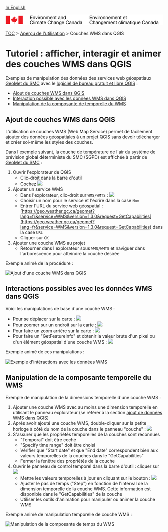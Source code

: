 [In English](tutorial_WMS_QGIS_en.md)

![ECCC logo](../img_eccc-logo.png)

[TOC](../readme_fr.md) > [Aperçu de l'utilisation](readme_fr.md) > Couches WMS dans QGIS 

# Tutoriel : afficher, interagir et animer des couches WMS dans QGIS

Exemples de manipulation des données des services web géospatiaux [GeoMet du SMC](../msc-geomet/readme_fr.md) avec le [logiciel de bureau gratuit et libre QGIS](https://qgis.org) :

* [Ajout de couches WMS dans QGIS](#ajout-de-couches-wms-dans-qgis)
* [Interaction possible avec les données WMS dans QGIS](#interactions-possibles-avec-les-données-wms-dans-qgis)
* [Manipulation de la composante de temporelle du WMS](#manipulation-de-la-composante-temporelle-du-wms)

## Ajout de couches WMS dans QGIS

L'utilisation de couches WMS (Web Map Service) permet de facilement ajouter des données géospatiales à un projet QGIS sans devoir télécharger et créer soi-même les styles des couches.

Dans l'exemple suivant, la couche de température de l'air du système de prévision global déterministe du SMC (SGPD) est affichée à partir de [GeoMet du SMC](../msc-geomet/readme_fr.md) :

1. Ouvrir l'explorateur de QGIS
    * Clic-droit dans la barre d'outil
    * Cochez <img src="https://collaboration.cmc.ec.gc.ca/cmc/cmos/public_doc/usage/images_QGIS/qgis_panneau-explorateur_fr.png" width="20%">
2. Ajouter un service WMS
    * Dans l'explorateur, clic-droit sur `WMS/WMTS` : <img src="https://collaboration.cmc.ec.gc.ca/cmc/cmos/public_doc/usage/images_QGIS/qgis_wms-nouvelle-connection_fr.png" width="20%">
    * Choisir un nom pour le service et l'écrire dans la case `Nom`
    * Entrer l'URL du service web géospatial : [https://geo.weather.gc.ca/geomet?lang=fr&service=WMS&version=1.3.0&request=GetCapabilities](https://geo.weather.gc.ca/geomet?lang=fr&service=WMS&version=1.3.0&request=GetCapabilities) dans la case `URL`
    * Cliquer sur `OK`
3. Ajouter une couche WMS au projet
    * Retourner dans l'explorateur sous `WMS/WMTS` et naviguer dans l'arborescence pour atteindre la couche désirée

Exemple animé de la procédure :

![Ajout d'une couche WMS dans QGIS](https://collaboration.cmc.ec.gc.ca/cmc/cmos/public_doc/usage/images_QGIS/qgis_add-wms_fr.gif)

## Interactions possibles avec les données WMS dans QGIS

Voici les manipulations de base d'une couche WMS :

* Pour se déplacer sur la carte : <img src="https://collaboration.cmc.ec.gc.ca/cmc/cmos/public_doc/usage/images_QGIS/qgis_button-pan.png">
* Pour zoomer sur un endroit sur la carte : <img src="https://collaboration.cmc.ec.gc.ca/cmc/cmos/public_doc/usage/images_QGIS/qgis_button-zoom-in.png">
* Pour faire un zoom arrière sur la carte : <img src="https://collaboration.cmc.ec.gc.ca/cmc/cmos/public_doc/usage/images_QGIS/qgis_button-zoom-out.png">
* Pour faire un "GetFeatureInfo" et obtenir la valeur brute d'un pixel ou d'un élément géospatial d'une couche WMS : <img src="https://collaboration.cmc.ec.gc.ca/cmc/cmos/public_doc/usage/images_QGIS/qgis_button-getfeatureinfo.png">

Exemple animé de ces manipulations :

![Exemple d'intéractions avec les données WMS](https://collaboration.cmc.ec.gc.ca/cmc/cmos/public_doc/usage/images_QGIS/qgis_wms-pan-zoom-gfi_fr.gif)

## Manipulation de la composante temporelle du WMS

Exemple de manipulation de la dimensions temporelle d'une couche WMS :

1. Ajouter une couche WMS avec au moins une dimension temporelle en utilisant le panneau explorateur (se référer à la section [ajout de données WMS dans QGIS](#ajout-de-couches-wms-dans-qgis))
2. Après avoir ajouté une couche WMS, double-cliquer sur la petite horloge à côté du nom de la couche dans le panneau "couche" : <img src="https://collaboration.cmc.ec.gc.ca/cmc/cmos/public_doc/usage/images_QGIS/qgis_button-temporal.png">
3. S'assurer que les propriétés temporelles de la couches sont reconnues
    * "Temporal" doit être coché
    * "Specify time range" doit être choisi
    * Vérifier que "Start date" et que "End date" correspondent bien aux valeurs temporelles de la couches dans le "GetCapabilities"
    * Fermer la fenêtre des propriétés de la couche
4. Ouvrir le panneau de control temporel dans la barre d'outil : cliquer sur <img src="https://collaboration.cmc.ec.gc.ca/cmc/cmos/public_doc/usage/images_QGIS/qgis_button-temporal.png">
    * Mettre les valeurs temporelles à jour en cliquant sur le bouton : <img src="https://collaboration.cmc.ec.gc.ca/cmc/cmos/public_doc/usage/images_QGIS/qgis_button-temporal-refresh.png" width="5%">
    * Ajuster le pas de temps ("Step") en fonction de l'interval de la dimension temporelle de la couche WMS. Cette information est disponible dans le "GetCapabilities" de la couche
    * Utiliser les outils d'animation pour manipuler ou animer la couche WMS

Exemple animé de manipulation temporelle de couche WMS :

![Manipulation de la composante de temps du WMS](https://collaboration.cmc.ec.gc.ca/cmc/cmos/public_doc/usage/images_QGIS/qgis_wms-temporal_fr.gif)
